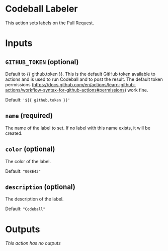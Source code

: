 # Codeball Labeler

This action sets labels on the Pull Request.

# Inputs

## `GITHUB_TOKEN` (optional)

Default to {{ github.token }}. This is the default GitHub token available to actions and is used to run Codeball and to post the result. The default token permissions (https://docs.github.com/en/actions/learn-github-actions/workflow-syntax-for-github-actions#permissions) work fine.

Default: `'${{ github.token }}'`

## `name` (required)

The name of the label to set. If no label with this name exists, it will be created.

## `color` (optional)

The color of the label.

Default: `"008E43"`

## `description` (optional)

The description of the label.

Default: `"Codeball"`

# Outputs

_This action has no outputs_
